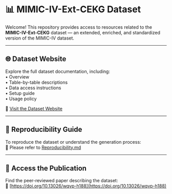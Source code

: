 # 📊 MIMIC-IV-Ext-CEKG Dataset

Welcome! This repository provides access to resources related to the **MIMIC-IV-Ext-CEKG** dataset — an extended, enriched, and standardized version of the MIMIC-IV dataset.

---

## 🌐 Dataset Website  
Explore the full dataset documentation, including:  
• Overview  
• Table-by-table descriptions  
• Data access instructions  
• Setup guide  
• Usage policy  

🔗 [Visit the Dataset Website](https://mnaeimaei.github.io/MIMIC-IV-Ext-CEKG/)

---

## 📄 Reproducibility Guide  
To reproduce the dataset or understand the generation process:  
🔗 Please refer to [Reproducibility.md](./Reproducibility.md)

---

## 📝 Access the Publication  
Find the peer-reviewed paper describing the dataset:  
🔗 [https://doi.org/10.13026/wqvp-h188](https://doi.org/10.13026/wqvp-h188)

